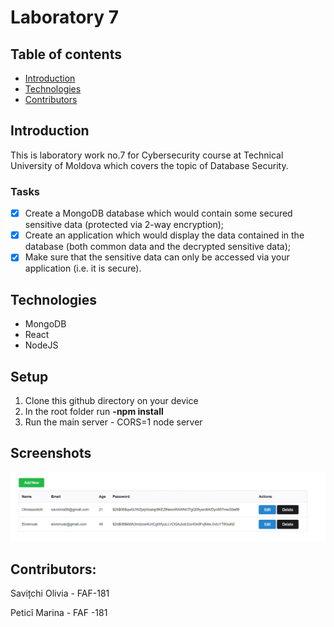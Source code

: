 # Laboratory 7 

## Table of contents
* [Introduction](#introduction)
* [Technologies](#technologies)
* [Contributors](#contributors)
## Introduction

This is laboratory work no.7 for Cybersecurity course at Technical University of Moldova which covers the topic of Database Security.

### Tasks
- [x] Create a MongoDB database which would contain some secured sensitive data (protected
via 2-way encryption);
- [x] Create an application which would display the data contained in the database (both
common data and the decrypted sensitive data);
- [x] Make sure that the sensitive data can only be accessed via your application (i.e. it is
secure).

## Technologies

* MongoDB
* React
* NodeJS

## Setup

1. Clone this github directory on your device
2. In the root folder run **-npm install**
3. Run the main server - CORS=1 node server

## Screenshots
![Database Interface](https://github.com/oliviasv/CS_LAB-7/blob/main/Screenshots/Screenshot-no-1.png)


## Contributors:
Savițchi Olivia - FAF-181

Peticî Marina - FAF -181
